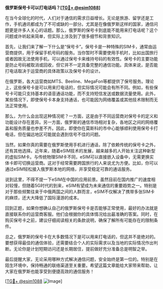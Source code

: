 **俄罗斯保号卡可以打电话吗？[[TG💪+ @esim1088](https://t.me/s/esim1088)]**

在当今全球化的时代，人们对于通信的需求日益增长。无论是旅游、留学还是工作，手机通讯都成为了不可或缺的一部分。尤其是在像俄罗斯这样的国家，通信问题更是许多人关心的话题。那么，俄罗斯的保号卡到底能不能用来打电话呢？这个问题或许听起来简单，但实际上涉及到了很多细节和背景知识。

首先，让我们来了解一下什么是“保号卡”。保号卡是一种特殊的SIM卡，通常由运营商提供，用于保留手机号码的服务。当你暂时不需要使用手机时，比如出国旅行或者因故无法使用手机，可以通过保号卡来维持号码的有效性。保号卡的主要功能是防止号码被取消或回收，但它并不一定具备完整的通信功能。具体来说，是否能打电话取决于运营商的具体政策以及保号卡的设计。

在俄罗斯，各大运营商如MTS、Beeline、MegaFon等都提供了保号服务。理论上，这些保号卡是可以用来打电话的，但实际情况可能会有所不同。例如，有些保号卡可能只支持基本的语音通话功能，而不支持短信发送或数据流量使用。此外，某些情况下，即使保号卡本身支持通话，也可能因为网络覆盖或其他技术限制而无法正常使用。

那么，为什么会出现这种情况呢？一方面，这是由于不同运营商对保号卡的定义和功能设计存在差异。另一方面，俄罗斯的通信市场相对复杂，各地区之间的网络覆盖和服务质量也参差不齐。因此，即使你在莫斯科的市中心能够顺利使用保号卡打电话，但在偏远地区可能就会遇到信号不佳的问题。

当然，如果你真的需要在俄罗斯使用手机进行通话，除了依赖传统的保号卡之外，还有其他选择。近年来，随着eSIM技术的发展，越来越多的人开始关注这种新型的虚拟SIM卡。与传统物理SIM卡不同，eSIM可以直接嵌入设备中，无需更换实体卡即可切换运营商。这对于经常需要跨国旅行的人来说尤为方便。比如，你可以通过eSIM轻松接入俄罗斯本地的网络，并享受稳定可靠的通话服务。

说到这里，不得不提一下eSIM在中国的应用前景。虽然目前在国内推广的速度相对较慢，但随着5G时代的到来，eSIM有望成为未来通信的重要趋势之一。特别是对于那些频繁往来于中俄两国之间的人群而言，eSIM不仅解决了携带多张SIM卡的麻烦，还大大降低了国际漫游的成本。

回到正题，如果你想确认自己的俄罗斯保号卡是否能够正常使用，最好的办法就是直接联系你的运营商客服。他们会根据你的具体情况给出最准确的答案。同时，在购买保号卡之前，建议仔细阅读相关的条款说明，确保了解所有可能存在的限制条件。

总之，俄罗斯的保号卡在大多数情况下是可以用来打电话的，但这并不是绝对的。要想获得最佳的通信体验，还需要结合个人的实际需求以及当地的实际情况作出判断。无论你是计划短期访问还是长期居住，提前做好充分准备总是明智之举。

最后提醒大家，无论采用哪种方式解决通信问题，安全始终是第一位的。特别是在陌生环境中，保持畅通的联络渠道至关重要。希望这篇文章能给大家带来帮助，让大家在俄罗斯也能享受到便捷高效的通信服务！

[[TG💪+ @esim1088](https://t.me/s/esim1088) ![Image](https://i.postimg.cc/4NQfJmqS/Snipaste-2025-05-13-00-14-12.png)]
